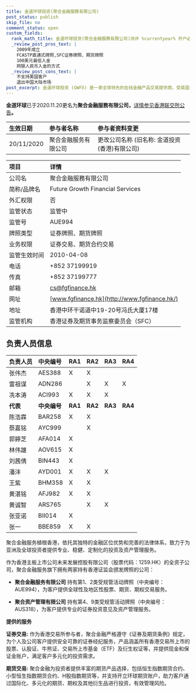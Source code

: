 ```yaml
---
title: 金道环球投资(聚合金融服務有限公司)
post_status: publish
skip_file: no
comment_status: open
custom_fields:
  rank_math_title: 金道环球投资(聚合金融服務有限公司)测评 %currentyear% 开户必看 %sep% %sitename%
  _review_post_pros_text: |
    2009年成立
    FCASTP直通式牌照,SFC证券牌照、期货牌照
    100美元最低入金
    网银人民币入金的方式
  _review_post_cons_text: |
    不支持美国客户
    退出中国大陆市场
post_excerpt: 金道环球投资 (GWFX) 是一家全球领先的在线金融产品交易提供商，受英国金融行为监管局 (FCA) 全面授权和监管。我们提供多种交易产品，包括外汇、贵金属、股票指数和商品期货。
---
```

**金道环球**已于2020.11.20更名为**聚合金融服務有限公司，**[详情参见香港联交所公告](https://sc.hkex.com.hk/TuniS/www.hkex.com.hk/Products/Find-a-Partner/Participant-Information-Changes/The-Stock-Exchange-of-Hong-Kong-Limited-(SEHK)/2020?sc_lang=zh-CN#:~:text=20/11/2020-,%E8%81%9A%E5%90%88%E9%87%91%E8%9E%8D%E6%9C%8D%E5%8A%A1%E6%9C%89%E9%99%90%E5%85%AC%E5%8F%B8%C2%A0,-%E6%9B%B4%E6%94%B9%E5%85%AC%E5%8F%B8%E5%90%8D%E7%A7%B0)**。**

| 生效日期 | 参与者名称 | 参与者资料变更 |
| :--- | :--- | :--- |
| 20/11/2020 | 聚合金融服务有限公司 | 更改公司名称 (旧名称: 金道投资(香港)有限公司) |

| 项目 | 详情 |
| :--- | :--- |
| 公司名 | 聚合金融服務有限公司 |
| 简称/品牌名 | Future Growth Financial Services |
| 外汇权限 | 否 |
| 监管状态 | 监管中 |
| 监管号 | AUE994 |
| 牌照类型 | 证券牌照、期货牌照 |
| 业务权限 | 证券交易、期货合约交易 |
| 监管生效时间 | 2010-04-08 |
| 电话 | +852 37199919 |
| 传真 | +852 37199777 |
| 邮箱 | [cs@fgfinance.hk](mailto:cs@fgfinance.hk) |
| 网址 | [www.fgfinance.hk](http://www.fgfinance.hk/) |
| 地址 | 香港中环干诺道中19-20号冯氏大厦17楼 |
| 监管机构 | 香港证券及期货事务监察委员会（SFC） |

## 负责人员信息

| 负责人员 | 中央编号 | RA1 | RA2 | RA3 | RA4 |
| :--- | :--- | :--- | :--- | :--- | :--- |
| 张伟杰 | AES388 | X | X |  |  |
| 雷祖谋 | ADN286 |  | X | X | X |
| 冼本涛 | ACI993 | X | X | X |  |
| **代表** | **中央编号** | **RA1** | **RA2** | **RA3** | **RA4** |
| 陈浩霖 | BAR258 | X | X |  |  |
| 蔡嘉铭 | AYC999 |  | X |  |  |
| 郭鑏芝 | AFA014 | X |  |  |  |
| 林伟雄 | AOV615 | X |  |  |  |
| 刘茜倩 | BIN443 | X |  |  |  |
| 潘沣 | AYD001 | X | X | X |  |
| 王紫 | BHM358 | X | X |  |  |
| 黄湛铭 | AFJ982 | X | X |  |  |
| 黄诚智 | ARS765 |  | X | X |  |
| 张亚诺 | BII014 | X |  |  |  |
| 张一 | BBE859 | X | X |  |  |

聚合金融服务植根香港，依托其独特的金融区位优势和完善的法律体系，致力于为亚洲及全球投资者提供专业、稳健、定制化的投资及资产管理服务。

作为香港主板上市公司未来发展控股有限公司（股票代码：1259.HK）的全资子公司，聚合金融服务旗下拥有两家持有香港证监会颁发牌照的公司：

* **聚合金融服务有限公司** 持有第1、2类受规管活动牌照（中央编号：AUE994），为客户提供全球性及地区性股票、期货、期权交易服务。

* **聚合资产管理有限公司** 持有第4、9类受规管活动牌照（中央编号：AUS318），为客户提供专业的证券投资意见及资产管理服务。

**提供的服务**

**证券交易:** 作为香港交易所参与者，聚合金融严格遵守《证券及期货条例》规定，为个人及公司客户提供安全可靠的证券经纪服务，产品涵盖所有香港交易所上市的股票、认股证、牛熊证、交易所上市基金（ETF）及衍生权证等，并提供现金和保证金账户，满足客户多元化的投资需求。

**期货交易:** 聚合金融为投资者提供丰富的期货产品选择，包括恒生指数期货合约、小型恒生指数期货合约、H股指数期货等，并支持开立环球期货账户，助力客户通过国际化、多元化的期货、期权及其他衍生品进行投资，有效管理风险。

